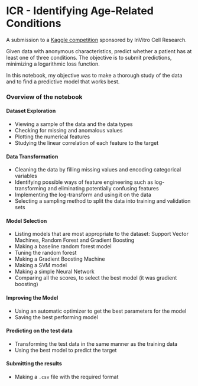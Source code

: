 # ICR - Identifying Age-Related Conditions
A submission to a [Kaggle competition](https://www.kaggle.com/competitions/icr-identify-age-related-conditions) sponsored by InVitro Cell Research.

Given data with anonymous characteristics, predict whether a patient has at least one of three conditions. The objective is to submit predictions, minimizing a logarithmic loss function.

In this notebook, my objective was to make a thorough study of the data and to find a predictive model that works best.

### Overview of the notebook
#### Dataset Exploration
  * Viewing a sample of the data and the data types
  * Checking for missing and anomalous values
  * Plotting the numerical features 
  * Studying the linear correlation of each feature to the target
#### Data Transformation
  * Cleaning the data by filling missing values and encoding categorical variables
  * Identifying possible ways of feature engineering such as log-transforming and eliminating potentially confusing features
  * Implementing the log-transform and using it on the data
  * Selecting a sampling method to split the data into training and validation sets
#### Model Selection
  * Listing models that are most appropriate to the dataset: Support Vector Machines, Random Forest and Gradient Boosting
  * Making a baseline random forest model 
  * Tuning the random forest
  * Making a Gradient Boosting Machine
  * Making a SVM model 
  * Making a simple Neural Network
  * Comparing all the scores, to select the best model (it was gradient boosting)
#### Improving the Model
  * Using an automatic optimizer to get the best parameters for the model
  * Saving the best performing model
#### Predicting on the test data
  * Transforming the test data in the same manner as the training data
  * Using the best model to predict the target
#### Submitting the results
  * Making a `.csv` file with the required format
